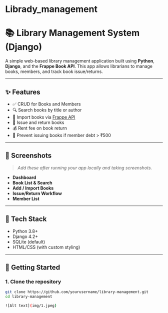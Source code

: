# Librady_management

# 📚 Library Management System (Django)

A simple web-based library management application built using **Python**, **Django**, and the **Frappe Book API**. This app allows librarians to manage books, members, and track book issue/returns.

---

## ✨ Features

- ✅ CRUD for Books and Members
- 🔍 Search books by title or author
- 🔄 Import books via [Frappe API](https://frappe.io/api/method/frappe-library)
- 📖 Issue and return books
- 💰 Rent fee on book return
- 🚫 Prevent issuing books if member debt > ₹500

---

## 📸 Screenshots

> _Add these after running your app locally and taking screenshots._

- **Dashboard**
- **Book List & Search**
- **Add / Import Books**
- **Issue/Return Workflow**
- **Member List**

---

## 🧰 Tech Stack

- Python 3.8+
- Django 4.2+
- SQLite (default)
- HTML/CSS (with custom styling)

---

## 🚀 Getting Started

### 1. Clone the repository

```bash
git clone https://github.com/yourusername/library-management.git
cd library-management

![Alt text](img/1.jpeg)



